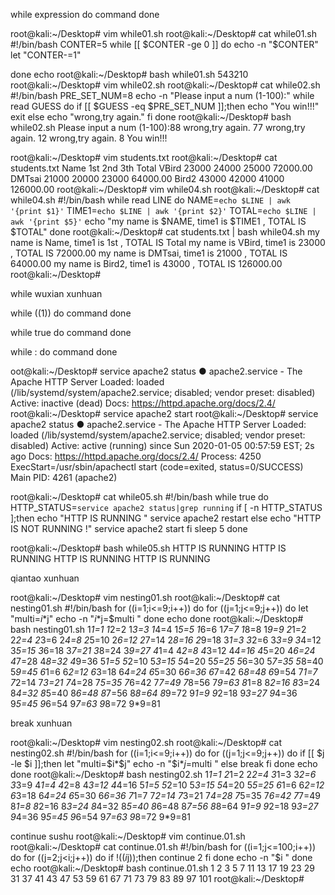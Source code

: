 
while expression
do
	command
done

root@kali:~/Desktop# vim while01.sh 
root@kali:~/Desktop# cat while01.sh 
#!/bin/bash
CONTER=5
while [[ $CONTER -ge 0 ]]
do
        echo -n "$CONTER"
        let "CONTER-=1"

done
echo
root@kali:~/Desktop# bash while01.sh 
543210
root@kali:~/Desktop# vim while02.sh
root@kali:~/Desktop# cat while02.sh 
#!/bin/bash
PRE_SET_NUM=8
echo -n "Please input a num (1-100):"
while read GUESS
do
        if [[ $GUESS -eq $PRE_SET_NUM ]];then
                echo "You win!!!"
                exit
        else
                echo "wrong,try again."
        fi
done
root@kali:~/Desktop# bash while02.sh 
Please input a num (1-100):88
wrong,try again.
77
wrong,try again.
12
wrong,try again.
8
You win!!!


root@kali:~/Desktop# vim students.txt
root@kali:~/Desktop# cat students.txt 
      Name        1st        2nd        3th      Total
     VBird      23000      24000      25000   72000.00
    DMTsai      21000      20000      23000   64000.00
     Bird2      43000      42000      41000  126000.00
root@kali:~/Desktop# vim while04.sh
root@kali:~/Desktop# cat while04.sh 
#!/bin/bash
while read LINE
do
        NAME=`echo $LINE | awk '{print $1}'`
        TIME1=`echo $LINE | awk '{print $2}'`
        TOTAL=`echo $LINE | awk '{print $5}'`
        echo "my name is $NAME, time1 is $TIME1 , TOTAL IS $TOTAL"
done
root@kali:~/Desktop# cat students.txt | bash while04.sh 
my name is Name, time1 is 1st , TOTAL IS Total
my name is VBird, time1 is 23000 , TOTAL IS 72000.00
my name is DMTsai, time1 is 21000 , TOTAL IS 64000.00
my name is Bird2, time1 is 43000 , TOTAL IS 126000.00
root@kali:~/Desktop# 


while wuxian xunhuan

while ((1))
do
	command
done

while true
do
	command
done

while :
do
	command
done


oot@kali:~/Desktop# service apache2 status
● apache2.service - The Apache HTTP Server
   Loaded: loaded (/lib/systemd/system/apache2.service; disabled; vendor preset: disabled)
   Active: inactive (dead)
     Docs: https://httpd.apache.org/docs/2.4/
root@kali:~/Desktop# service apache2 start
root@kali:~/Desktop# service apache2 status
● apache2.service - The Apache HTTP Server
   Loaded: loaded (/lib/systemd/system/apache2.service; disabled; vendor preset: disabled)
   Active: active (running) since Sun 2020-01-05 00:57:59 EST; 2s ago
     Docs: https://httpd.apache.org/docs/2.4/
  Process: 4250 ExecStart=/usr/sbin/apachectl start (code=exited, status=0/SUCCESS)
 Main PID: 4261 (apache2)

root@kali:~/Desktop# cat while05.sh 
#!/bin/bash
while true
do
        HTTP_STATUS=`service apache2 status|grep running`
        if [ -n HTTP_STATUS ];then
                echo "HTTP IS RUNNING "
                service apache2 restart
        else
                echo "HTTP IS NOT RUNNING !"
                service apache2 start
        fi
        sleep 5
done

root@kali:~/Desktop# bash while05.sh 
HTTP IS RUNNING 
HTTP IS RUNNING 
HTTP IS RUNNING 
HTTP IS RUNNING 


qiantao xunhuan

root@kali:~/Desktop# vim nesting01.sh
root@kali:~/Desktop# cat nesting01.sh 
#!/bin/bash
for ((i=1;i<=9;i++))
do
        for ((j=1;j<=9;j++))
        do
                let "multi=$i*$j"
                echo -n "$i*$j=$multi "
        done
        echo
done
root@kali:~/Desktop# bash nesting01.sh 
1*1=1 1*2=2 1*3=3 1*4=4 1*5=5 1*6=6 1*7=7 1*8=8 1*9=9 
2*1=2 2*2=4 2*3=6 2*4=8 2*5=10 2*6=12 2*7=14 2*8=16 2*9=18 
3*1=3 3*2=6 3*3=9 3*4=12 3*5=15 3*6=18 3*7=21 3*8=24 3*9=27 
4*1=4 4*2=8 4*3=12 4*4=16 4*5=20 4*6=24 4*7=28 4*8=32 4*9=36 
5*1=5 5*2=10 5*3=15 5*4=20 5*5=25 5*6=30 5*7=35 5*8=40 5*9=45 
6*1=6 6*2=12 6*3=18 6*4=24 6*5=30 6*6=36 6*7=42 6*8=48 6*9=54 
7*1=7 7*2=14 7*3=21 7*4=28 7*5=35 7*6=42 7*7=49 7*8=56 7*9=63 
8*1=8 8*2=16 8*3=24 8*4=32 8*5=40 8*6=48 8*7=56 8*8=64 8*9=72 
9*1=9 9*2=18 9*3=27 9*4=36 9*5=45 9*6=54 9*7=63 9*8=72 9*9=81 

break xunhuan

root@kali:~/Desktop# vim nesting02.sh 
root@kali:~/Desktop# cat nesting02.sh 
#!/bin/bash
for ((i=1;i<=9;i++))
do
        for ((j=1;j<=9;j++))
        do
                if [[ $j -le $i ]];then
                        let "multi=$i*$j"
                        echo -n "$i*$j=$multi "
                else
                        break
                fi
        done
        echo
done
root@kali:~/Desktop# bash nesting02.sh 
1*1=1 
2*1=2 2*2=4 
3*1=3 3*2=6 3*3=9 
4*1=4 4*2=8 4*3=12 4*4=16 
5*1=5 5*2=10 5*3=15 5*4=20 5*5=25 
6*1=6 6*2=12 6*3=18 6*4=24 6*5=30 6*6=36 
7*1=7 7*2=14 7*3=21 7*4=28 7*5=35 7*6=42 7*7=49 
8*1=8 8*2=16 8*3=24 8*4=32 8*5=40 8*6=48 8*7=56 8*8=64 
9*1=9 9*2=18 9*3=27 9*4=36 9*5=45 9*6=54 9*7=63 9*8=72 9*9=81 


continue sushu 
root@kali:~/Desktop# vim continue.01.sh
root@kali:~/Desktop# cat continue.01.sh 
#!/bin/bash
for ((i=1;j<=100;i++))
do
        for ((j=2;j<i;j++))
        do
                if !(($i%$j));then
                        continue 2
                fi
        done
        echo -n "$i "
done
echo
root@kali:~/Desktop# bash continue.01.sh 
1 2 3 5 7 11 13 17 19 23 29 31 37 41 43 47 53 59 61 67 71 73 79 83 89 97 101 
root@kali:~/Desktop# 








